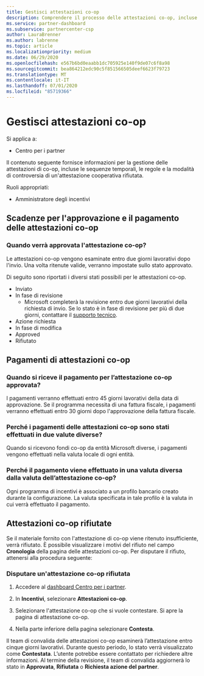 ```yaml
---
title: Gestisci attestazioni co-op
description: Comprendere il processo delle attestazioni co-op, incluse le scadenze, i problemi di valuta e come disputare un'attestazione co-op rifiutata.
ms.service: partner-dashboard
ms.subservice: partnercenter-csp
author: LauraBrenner
ms.author: labrenne
ms.topic: article
ms.localizationpriority: medium
ms.date: 06/29/2020
ms.openlocfilehash: e567b6bd0eaabb1dc705925e140f9de07c6f8a98
ms.sourcegitcommit: bea864212edc90c5f851566505deef6623f79723
ms.translationtype: MT
ms.contentlocale: it-IT
ms.lasthandoff: 07/01/2020
ms.locfileid: "85719366"
---
```

# <a name="manage-co-op-claims"></a>Gestisci attestazioni co-op

Si applica a:

- Centro per i partner

Il contenuto seguente fornisce informazioni per la gestione delle attestazioni di co-op, incluse le sequenze temporali, le regole e la modalità di controversia di un'attestazione cooperativa rifiutata.

Ruoli appropriati:

- Amministratore degli incentivi

## <a name="co-op-claims-approval-and-payment-deadlines"></a>Scadenze per l'approvazione e il pagamento delle attestazioni co-op

### <a name="when-will-my-co-op-claim-be-approved"></a>Quando verrà approvata l'attestazione co-op?

Le attestazioni co-op vengono esaminate entro due giorni lavorativi dopo l'invio. Una volta ritenute valide, verranno impostate sullo stato approvato.  

Di seguito sono riportati i diversi stati possibili per le attestazioni co-op.

- Inviato
- In fase di revisione
  - Microsoft completerà la revisione entro due giorni lavorativi della richiesta di invio. Se lo stato è in fase di revisione per più di due giorni, contattare il [supporto tecnico](https://partner.microsoft.com/dashboard/support/incentives/servicerequests?category=incentives).
- Azione richiesta
- In fase di modifica
- Approved
- Rifiutato

## <a name="co-op-claim-payments"></a>Pagamenti di attestazioni co-op

### <a name="when-will-i-get-the-payment-for-the-approved-co-op-claim"></a>Quando si riceve il pagamento per l’attestazione co-op approvata?

I pagamenti verranno effettuati entro 45 giorni lavorativi della data di approvazione. Se il programma necessita di una fattura fiscale, i pagamenti verranno effettuati entro 30 giorni dopo l'approvazione della fattura fiscale.

### <a name="why-are-my-co-op-claim-payments-made-in-two-different-currencies"></a>Perché i pagamenti delle attestazioni co-op sono stati effettuati in due valute diverse?

Quando si ricevono fondi co-op da entità Microsoft diverse, i pagamenti vengono effettuati nella valuta locale di ogni entità.  

### <a name="why-was-i-paid-in-a-currency-other-than-my-co-op-claim-currency"></a>Perché il pagamento viene effettuato in una valuta diversa dalla valuta dell’attestazione co-op?

Ogni programma di incentivi è associato a un profilo bancario creato durante la configurazione. La valuta specificata in tale profilo è la valuta in cui verrà effettuato il pagamento.

## <a name="rejected-co-op-claims"></a>Attestazioni co-op rifiutate

Se il materiale fornito con l'attestazione di co-op viene ritenuto insufficiente, verrà rifiutato. È possibile visualizzare i motivi del rifiuto nel campo **Cronologia** della pagina delle attestazioni co-op. Per disputare il rifiuto, attenersi alla procedura seguente:

### <a name="dispute-a-rejected-co-op-claim"></a>Disputare un'attestazione co-op rifiutata

1. Accedere al [dashboard Centro per i partner](https://partner.microsoft.com/dashboard/).

2. In **Incentivi**, selezionare **Attestazioni co-op**.

3. Selezionare l'attestazione co-op che si vuole contestare. Si apre la pagina di attestazione co-op.

4. Nella parte inferiore della pagina selezionare **Contesta**.

Il team di convalida delle attestazioni co-op esaminerà l’attestazione entro cinque giorni lavorativi. Durante questo periodo, lo stato verrà visualizzato come **Contestata**. L’utente potrebbe essere contattato per richiedere altre informazioni. Al termine della revisione, il team di convalida aggiornerà lo stato in **Approvata**, **Rifiutata** o **Richiesta azione del partner**.
